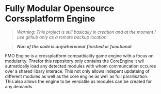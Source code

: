 Fully Modular Opensource Corssplatform Engine
=============
>*Warning: This project is still basically in creation and at the moment I use github only as a remote backup location.*

>*__Non of the code is anywherenear finished or functional__* 


FMO Engine is a crossplatform compatbiality game engine with a focus on modularity. Threfor this repository only contains the CoreEngine it wil autmatically load any detected modules with whom communcation occures over a shared libary interace. This not only allows indepent updateing of different modules as well as the core engine as well as full parallisation. This also allows the engine to be versiatile as modules can be created for any demands

